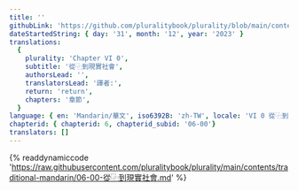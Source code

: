 ```yaml
---
title: ''
githubLink: 'https://github.com/pluralitybook/plurality/blob/main/contents/traditional-mandarin/06-00-從⿻到現實社會.md'
dateStartedString: { day: '31', month: '12', year: '2023' }
translations:
  {
    plurality: 'Chapter VI 0',
    subtitle: '從⿻到現實社會',
    authorsLead: '',
    translatorsLead: '譯者:',
    return: 'return',
    chapters: '章節',
  }
language: { en: 'Mandarin/華文', iso6392B: 'zh-TW', locale: 'VI 0 從⿻到現實社會' }
chapterid: { chapterid: 6, chapterid_subid: '06-00'}
translators: []
---
```

{% readdynamiccode 'https://raw.githubusercontent.com/pluralitybook/plurality/main/contents/traditional-mandarin/06-00-從⿻到現實社會.md' %}
